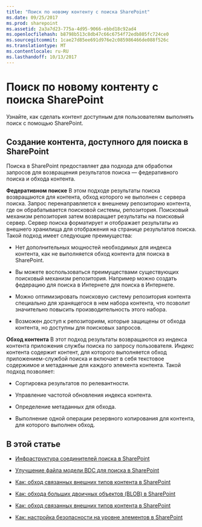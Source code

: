 ```yaml
---
title: "Поиск по новому контенту с поиска SharePoint"
ms.date: 09/25/2017
ms.prod: sharepoint
ms.assetid: 2a3a7d23-775a-4d95-9066-ebbd18c92ad4
ms.openlocfilehash: b8798b513c8db47c66c6754f72edb805fc724ce0
ms.sourcegitcommit: 1cae27d85ee691d976e2c085986466de088f526c
ms.translationtype: MT
ms.contentlocale: ru-RU
ms.lasthandoff: 10/13/2017
---
```

# <a name="searching-new-content-with-sharepoint-search"></a>Поиск по новому контенту с поиска SharePoint
Узнайте, как сделать контент доступным для пользователям выполнять поиск с помощью SharePoint.
## <a name="making-content-available-for-search-in-sharepoint"></a>Создание контента, доступного для поиска в SharePoint

Поиска в SharePoint предоставляет два подхода для обработки запросов для возвращения результатов поиска — федеративного поиска и обхода контента.
  
    
    
 **Федеративном поиске** В этом подходе результаты поиска возвращаются для контента, обход которого не выполнен с сервера поиска. Запрос перенаправляется к внешнему репозиторию контента, где он обрабатывается поисковой системы, репозитория. Поисковый механизм репозитория затем возвращает результаты на поисковый сервер. Сервер поиска форматирует и отображает результаты из внешнего хранилища для отображения на странице результатов поиска. Такой подход имеет следующие преимущества:
  
    
    

- Нет дополнительных мощностей необходимых для индекса контента, как не выполняется обход контента для поиска в SharePoint.
    
  
- Вы можете воспользоваться преимуществами существующих поисковый механизм репозитория. Например можно создать федерацию для поиска в Интернете для поиска в Интернете.
    
  
- Можно оптимизировать поисковую систему репозитория контента специально для хранящегося в нем набора контента, что позволит значительно повысить производительность этого набора.
    
  
- Возможен доступ к репозиториям, которые защищены от обхода контента, но доступны для поисковых запросов.
    
  
 **Обход контента** В этот подход результаты возвращаются из индекса контента приложения службы поиска по запросу пользователя. Индекс контента содержит контент, для которого выполняется обход приложением-службой поиска и включает в себя текстовое содержимое и метаданные для каждого элемента контента. Такой подход позволяет:
  
    
    

- Сортировка результатов по релевантности.
    
  
- Управление частотой обновления индекса контента.
    
  
- Определение метаданных для обхода.
    
  
- Выполнение одной операции резервного копирования для контента, для которого выполнен обход.
    
  

## <a name="in-this-section"></a>В этой статье


-  [Инфраструктура соединителей поиска в SharePoint](search-connector-framework-in-sharepoint.md)
    
  -  [Улучшение файла модели BDC для поиска в SharePoint](enhancing-the-bdc-model-file-for-search-in-sharepoint.md)
    
  
  -  [Как: обход связанных внешних типов контента в SharePoint](how-to-crawl-associated-external-content-types-in-sharepoint.md)
    
  
  -  [Как: обхода больших двоичных объектов (BLOB) в SharePoint](how-to-crawl-binary-large-objects-blobs-in-sharepoint.md)
    
  
  -  [Как: обход связанных внешних типов контента в SharePoint](how-to-crawl-associated-external-content-types-in-sharepoint.md)
    
  
  -  [Как: настройка безопасности на уровне элементов в SharePoint](how-to-configure-item-level-security-in-sharepoint.md)
    
  

